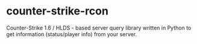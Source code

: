 counter-strike-rcon
===================

Counter-Strike 1.6 / HLDS - based server query library written in Python to get information (status/player info) from your server.
